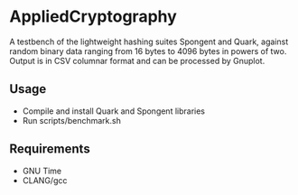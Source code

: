 # AppliedCryptography
A testbench of the lightweight hashing suites Spongent and Quark, against random binary data ranging from 16 bytes to 4096 bytes in powers of two.
Output is in CSV columnar format and can be processed by Gnuplot.

## Usage
* Compile and install Quark and Spongent libraries
* Run scripts/benchmark.sh

## Requirements
* GNU Time
* CLANG/gcc
